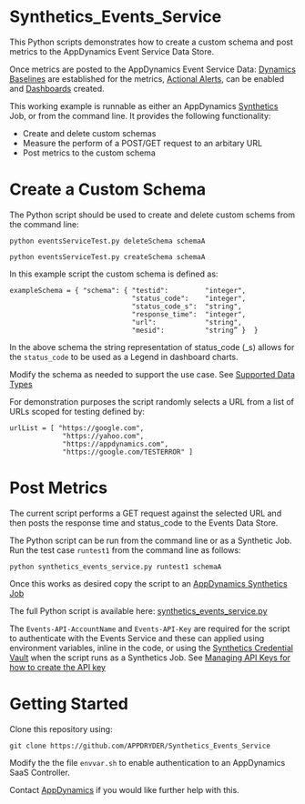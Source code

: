 # Synthetics_Events_Service

This Python scripts demonstrates how to create a custom schema and post metrics to the AppDynamics Event Service Data Store.

Once metrics are posted to the AppDynamics Event Service Data: [Dynamics Baselines](https://docs.appdynamics.com/display/PRO45/Dynamic+Baselines) are established for the metrics, [Actional Alerts](https://docs.appdynamics.com/display/PRO45/Alert+and+Respond), can be enabled and [Dashboards](https://docs.appdynamics.com/display/PRO45/Dashboards+and+Reports) created.

This working example is runnable as either an AppDynamics [Synthetics](https://docs.appdynamics.com/display/PRO45/Browser+Synthetic+Monitoring) Job, or from the command line. It provides the following functionality:
* Create and delete custom schemas
* Measure the perform of a POST/GET request to an arbitary URL
* Post metrics to the custom schema

# Create a Custom Schema

The Python script should be used to create and delete custom schems from the command line:

```python eventsServiceTest.py deleteSchema schemaA```

```python eventsServiceTest.py createSchema schemaA```

In this example script the custom schema is defined as:
```
exampleSchema = { "schema": { "testid":         "integer",
                              "status_code":    "integer",
                              "status_code_s":  "string",
                              "response_time":  "integer",
                              "url":            "string",
                              "mesid":          "string” }  }
```

In the above schema the string representation of status_code (\_s) allows for the `status_code` to be used as a Legend in dashboard charts.

Modify the schema as needed to support the use case. See [Supported Data Types](https://docs.appdynamics.com/display/PRO45/Analytics+Events+API)

For demonstration purposes the script randomly selects a URL from a list of URLs scoped for testing defined by:
```
urlList = [ "https://google.com",
             "https://yahoo.com",
             "https://appdynamics.com",
             "https://google.com/TESTERROR" ]
```

# Post Metrics
The current script performs a GET request against the selected URL and then posts the response time and status_code to the Events Data Store.

The Python script can be run from the command line or as a Synthetic Job. Run the test case `runtest1` from the command line as follows:

```python synthetics_events_service.py runtest1 schemaA```

Once this works as desired copy the script to an [AppDynamics Synthetics Job](https://docs.appdynamics.com/display/PRO45/Synthetic+Jobs) 

The full Python script is available here: [synthetics_events_service.py](https://github.com/APPDRYDER/Synthetics_Events_Service/blob/master/synthetics_events_service.py)

The `Events-API-AccountName` and `Events-API-Key` are required for the script to authenticate with the Events Service and these can applied using environment variables, inline in the code, or using the [Synthetics Credential Vault](https://docs.appdynamics.com/display/PRO45/Synthetic+Credential+Vault) when the script runs as a  Synthetics Job. See [Managing API Keys for how to create the API key](https://docs.appdynamics.com/display/PRO45/Managing+API+Keys)

# Getting Started

Clone this repository using:

`git clone https://github.com/APPDRYDER/Synthetics_Events_Service`

Modify the the file `envvar.sh` to enable authentication to an AppDynamics SaaS Controller.

Contact [AppDynamics](https://www.appdynamics.com/) if you would like further help with this.

